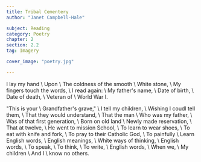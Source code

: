 ```yaml
---
title: Tribal Cementery
author: "Janet Campbell-Hale"

subject: Reading
category: Poetry
chapter: 2
section: 2.2
tag: Imagery

cover_image: "poetry.jpg"

---
```

I lay my hand \\
Upon \\
The coldness of the smooth \\
White stone, \\
My fingers touch the words, \\
I read again: \\
My father's name, \\
Date of birth, \\
Date of death, \\
Veteran of \\
World War I.

"This is your \\
Grandfather's grave," \\
I tell my children, \\
Wishing I coudl tell them, \\
That they would understand, \\
That the man \\
Who was my father, \\
Was of that first generation, \\
Born on old land \\
Newly made reservation, \\
That at twelve, \\
He went to mission School, \\
To learn to wear shoes, \\
To eat with knife and fork, \\
To pray to their Catholic God, \\
To painfully \\
Learn English words, \\
English meanings, \\
White ways of thinking, \\
English words, \\
To speak, \\
To think, \\
To write, \\
English words, \\
When we, \\
My children \\
And I \\
know no others.
